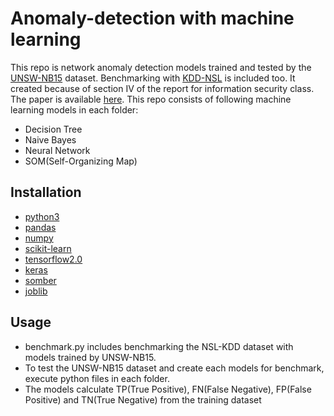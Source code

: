 # Anomaly-detection with machine learning
This repo is network anomaly detection models trained and tested by the [UNSW-NB15](https://www.unsw.adfa.edu.au/unsw-canberra-cyber/cybersecurity/ADFA-NB15-Datasets/) dataset. Benchmarking with [KDD-NSL](https://www.unb.ca/cic/datasets/nsl.html) is included too.
It created because of section IV of the report for information security class. The paper is available [here](https://www.overleaf.com/read/bvcffqqhdkfr). This repo consists of following machine learning models in each folder: 

* Decision Tree
* Naive Bayes 
* Neural Network
* SOM(Self-Organizing Map)

## Installation 

* [python3](https://www.python.org/downloads/release) 
* [pandas](https://pypi.org/project/pandas/) 
* [numpy](https://pypi.org/project/numpy/) 
* [scikit-learn](https://pypi.org/project/scikit-learn/)
* [tensorflow2.0](https://pypi.org/project/tensorflow/) 
* [keras](https://pypi.org/project/Keras/) 
* [somber](https://github.com/stephantul/somber) 
* [joblib](https://joblib.readthedocs.io/en/latest/)

## Usage 

* benchmark.py includes benchmarking the NSL-KDD dataset with models trained by UNSW-NB15.
* To test the UNSW-NB15 dataset and create each models for benchmark, execute python files in each folder.  
* The models calculate TP(True Positive), FN(False Negative), FP(False Positive) and TN(True Negative) from the training dataset
